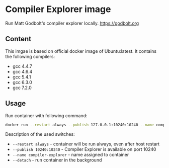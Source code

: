 # Compiler Explorer image
Run Matt Godbolt's compiler explorer locally. https://godbolt.org

## Content
This imgae is based on official docker image of Ubuntu:latest. It contains the following compilers:
* gcc 4.4.7
* gcc 4.6.4
* gcc 5.4.1
* gcc 6.3.0
* gcc 7.2.0

## Usage
Run container with following command:
```Bash
docker run --restart always --publish 127.0.0.1:10240:10240 --name compiler-explorer --detach aoleksy/compiler-explorer
```

Description of the used switches:
* ``--restart always`` - container will be run always, even after host restart
* ``--publish 10240:10240`` - Compiler Explorer is available on port 10240
* ``--name compiler-explorer`` - name assigned to container
* ``--detach`` - run container in the background
